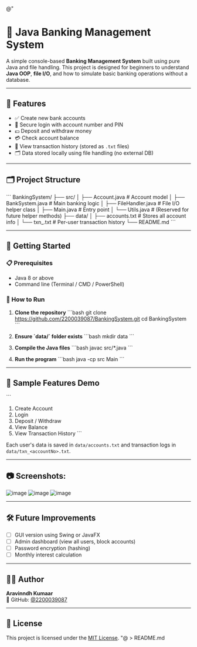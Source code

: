 @"
# 🏦 Java Banking Management System

A simple console-based **Banking Management System** built using pure Java and file handling. This project is designed for beginners to understand **Java OOP**, **file I/O**, and how to simulate basic banking operations without a database.

---

## 📌 Features

- ✅ Create new bank accounts  
- 🔐 Secure login with account number and PIN  
- 💵 Deposit and withdraw money  
- 💳 Check account balance  
- 📜 View transaction history (stored as `.txt` files)  
- 🗂️ Data stored locally using file handling (no external DB)

---

## 🗂️ Project Structure

\`\`\`
BankingSystem/
├── src/
│   ├── Account.java           # Account model
│   ├── BankSystem.java        # Main banking logic
│   ├── FileHandler.java       # File I/O helper class
│   ├── Main.java              # Entry point
│   └── Utils.java             # (Reserved for future helper methods)
├── data/
│   ├── accounts.txt           # Stores all account info
│   └── txn_<accountNo>.txt    # Per-user transaction history
└── README.md
\`\`\`

---

## 🚀 Getting Started

### 📋 Prerequisites

- Java 8 or above  
- Command line (Terminal / CMD / PowerShell)

### 🔧 How to Run

1. **Clone the repository**
\`\`\`bash
git clone https://github.com/2200039087/BankingSystem.git
cd BankingSystem
\`\`\`

2. **Ensure \`data/\` folder exists**
\`\`\`bash
mkdir data
\`\`\`

3. **Compile the Java files**
\`\`\`bash
javac src/*.java
\`\`\`

4. **Run the program**
\`\`\`bash
java -cp src Main
\`\`\`

---

## 🧪 Sample Features Demo

\`\`\`
1. Create Account
2. Login
3. Deposit / Withdraw
4. View Balance
5. View Transaction History
\`\`\`

Each user's data is saved in `data/accounts.txt` and transaction logs in `data/txn_<accountNo>.txt`.

---

## 📷 Screenshots:
![image](https://github.com/user-attachments/assets/fdc369b3-7532-42b5-a137-ffa1a7851589)
![image](https://github.com/user-attachments/assets/88772f96-4b29-4677-931c-6954a6bb50df)
![image](https://github.com/user-attachments/assets/ed7fc369-68c6-4dbb-8963-80168f720322)

---

## 🛠 Future Improvements

- [ ] GUI version using Swing or JavaFX  
- [ ] Admin dashboard (view all users, block accounts)  
- [ ] Password encryption (hashing)  
- [ ] Monthly interest calculation  

---

## 🧑‍💻 Author

**Aravinndh Kumaar**  
🔗 GitHub: [@2200039087](https://github.com/2200039087)

---

## 📜 License

This project is licensed under the [MIT License](LICENSE).
"@ > README.md
